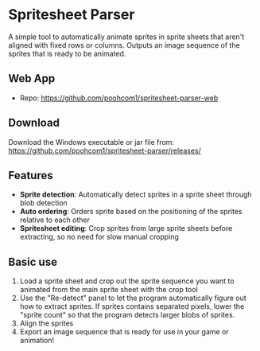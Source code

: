 # Spritesheet Parser

A simple tool to automatically animate sprites in sprite sheets that aren't aligned with fixed rows or columns. Outputs an image sequence of the sprites that is ready to be animated.

## Web App

 - Repo: https://github.com/poohcom1/spritesheet-parser-web


## Download

Download the Windows executable or jar file from:
https://github.com/poohcom1/spritesheet-parser/releases/

## Features
- **Sprite detection**: Automatically detect sprites in a sprite sheet through blob detection
- **Auto ordering**: Orders sprite based on the positioning of the sprites relative to each other
- **Spritesheet editing**: Crop sprites from large sprite sheets before extracting, so no need for slow manual cropping

## Basic use
1. Load a sprite sheet and crop out the sprite sequence you want to animated from the main sprite sheet with the crop tool
2. Use the "Re-detect" panel to let the program automatically figure out how to extract sprites. If sprites contains separated pixels, lower the "sprite count" so that the program detects larger blobs of sprites.
3. Align the sprites
4. Export an image sequence that is ready for use in your game or animation!
